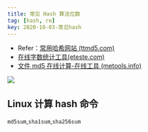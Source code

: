 ```yaml
---
title: 常见 Hash 算法位数
tag: [hash, re]
key: 2020-10-03-常见hash
---
```


- Refer：[常用哈希网站 (ttmd5.com)](http://www.ttmd5.com/list.php)
- [在线字数统计工具(eteste.com)](https://www.eteste.com/)
- [文件 md5 在线计算-在线工具 (metools.info)](http://www.metools.info/other/o21.html)

![](https://xdo0.github.io/imgsrc/boxcnJASn6Sl7onxXD34dzEMw8c.png)

## Linux 计算 hash 命令

`md5sum`,`sha1sum`,`sha256sum`
